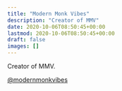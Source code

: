 ```yaml
---
title: "Modern Monk Vibes"
description: "Creator of MMV"
date: 2020-10-06T08:50:45+00:00
lastmod: 2020-10-06T08:50:45+00:00
draft: false
images: []
---
```


Creator of MMV.

[@modernmonkvibes](https://twitter.com/modernmonkvibes)
